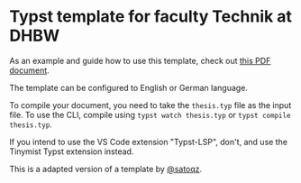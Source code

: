 
# Typst template for faculty Technik at DHBW

As an example and guide how to use this template,
check out [this PDF document](./Template-Example-guide.pdf).

The template can be configured to English or German language.

To compile your document,
you need to take the `thesis.typ` file as the input file.
To use the CLI, compile using `typst watch thesis.typ`
or `typst compile thesis.typ`.

If you intend to use the VS Code extension "Typst-LSP", don't,
and use the Tinymist Typst extension instead.

This is a adapted version of a template by [@satoqz](https://github.com/satoqz/).

